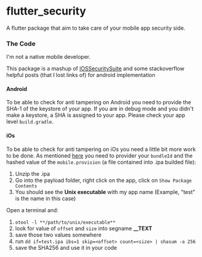 # flutter_security

A flutter package that aim to take care of your mobile app security side.

### The Code

I'm not a native mobile developer. 

This package is a mashup of [IOSSecuritySuite](https://github.com/securing/IOSSecuritySuite)
and some stackoverflow helpful posts (that I lost links of) for android implementation

#### Android

To be able to check for anti tampering on Android you need to provide the SHA-1 of the keystore of your app. If you are in debug mode and you didn't make a keystore, a SHA is assigned to your app. Please check your app level `build.gradle`.

#### iOs

To be able to check for anti tampering on iOs you need a little bit more work to be done. As mentioned [here](https://github.com/securing/IOSSecuritySuite/issues/30#issuecomment-769705779) you need to provider your `bundleId` and the hashed value of the `mobile.provision` (a file contained into .ipa builded file):
1. Unzip the .ipa
2. Go into the payload folder, right click on the app, click on `Show Package Contents`
3. You should see the **Unix executable** with my app name (Example, "test" is the name in this case)

Open a terminal and:
1. `otool -l **/path/to/unix/executable**`
2. look for value of `offset` and `size` into segname **__TEXT**
3. save those two values somewhere
4. run `dd if=test.ipa ibs=1 skip=<offset> count=<size> | shasum -a 256`
5. save the SHA256 and use it in your code
